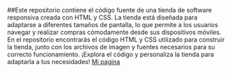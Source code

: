 ##Este repositorio contiene el código fuente de una tienda de software responsiva creada con HTML y CSS. La tienda está diseñada para adaptarse a diferentes tamaños de pantalla, lo que permite a los usuarios navegar y realizar compras cómodamente desde sus dispositivos móviles. En el repositorio encontrarás el código HTML y CSS utilizado para construir la tienda, junto con los archivos de imagen y fuentes necesarios para su correcto funcionamiento. ¡Explora el código y personaliza la tienda para adaptarla a tus necesidades!
[Mi pagina](https://yisusabet24.github.io/Tienda-de-software-responsiva-en-HTML-y-CSS "ir")
